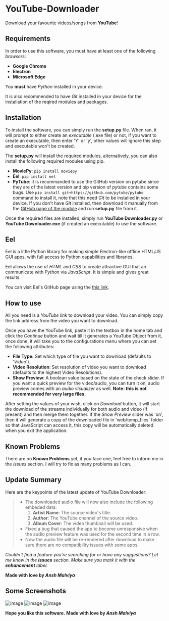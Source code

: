 # YouTube-Downloader
Download your favourite videos/songs from **YouTube**!

## Requirements
In order to use this software, you must have at least one of the following _browsers_:
* **Google Chrome**
* **Electron**
* **Microsoft Edge**

You **must** have _Python_ installed in your device.

It is also recommended to have _Git_ installed in your device for the installation of the reqired modules and packages.

## Installation
To install the software, you can simply run the **setup.py** file. When ran, it will prompt to either create an _executable_ (.exe file) or not, if you want to create an executable, then enter 'Y' or 'y', other values will ignore this step and executable won't be created.

The **setup.py** will install the required modules, alternatively, you can also install the following required modules using pip.
* **MoviePy**:  `pip install moviepy`
* **Eel**:  `pip install eel`
* **PyTube**:  It is recommanded to use the GitHub version on pytube since they are of the latest version and pip version of pytube contains some bugs. Use `pip install git+https://github.com/pytube/pytube` command to install it, note that this need _Git_ to be installed in your device. If you don't have _Git_ installed, then download it manually from the [GitHub page of the module](https://github.com/pytube/pytube) and run **setup.py** file from it.

Once the required files are installed, simply run **YouTube Downloader.py** or **YouTube Downloader.exe** (if created an executable) to use the software.

## Eel
Eel is a little Python library for making simple Electron-like offline HTML/JS GUI apps, with full access to Python capabilities and libraries.

Eel allows the use of _HTML_ and _CSS_ to create attractive GUI that an communicate with _Python_ via _JavaScript_. It is simple and gives great results.

You can visit Eel's GitHub page using the [this link](https://github.com/ChrisKnott/Eel).

## How to use
All you need is a _YouTube link_ to download your video. You can simply copy the link address from the video you want to download.

Once you have the YouTube link, paste it in the textbox in the home tab and click the _Continue_ button and wait till it generates a YouTube Object from it, once done, it will take you to the configurations menu where you can set the following attributes: 
* **File Type:** Set which type of file you want to download (defaults to '_Video_').
* **Video Resolution**: Set resolution of video you want to download (defaults to the highest Video Resolutions).
* **Show Preview**: A boolean value based on the state of the check slider. If you want a quick preview for the video/audio, you can turn it on, audio preview comes with an _audio visualizer_ as well. **Note: this is not recommended for very large files.** 

After setting the values of your wish, click on _Download_ button, it will start the download of the streams individually for both audio and video (if present) and then merge them together. 
If the _Show Preview_ slider was 'on', then it will generate a copy of the downloaded file in 'web/temp_files' folder so that JavaScript can access it, this copy will be automatically deleted when you exit the application.

## Known Problems
There are no **Known Problems** yet, if you face one, feel free to inform me in the _issues_ section. I will try to fix as many problems as I can.

## Update Summary
Here are the keypoints of the latest update of YouTube Downloader:
> * The downloaded audio file will now also include the following embeded data:
>   1. **Artist Name**: The source video's title.
>   2. **Author**: The YouTube channel of the source video.
>   3. **Album Cover**: The video thumbnail will be used.
> * Fixed a bug that caused the app to become unresponsive when the audio preview feature was used for the second time in a row.
> * Now the audio file will be re-rendered after download to make sure there are no compatibility issues with some apps.

_Couldn't find a feature you're searching for or have any suggestions? Let me know in the **issues** section. Make sure you mark it with the **enhancement** label._

**Made with love by _Ansh Malviya_**

## Some Screenshots
![image](https://user-images.githubusercontent.com/76505499/170830547-b18aecb4-e952-4861-8caa-7ad5c3dc137e.png)
![image](https://user-images.githubusercontent.com/76505499/170830560-141a409a-c4eb-47af-bf25-15a166816ae9.png)
![image](https://user-images.githubusercontent.com/76505499/170830575-da3a81ed-8be8-4837-be7b-8f6470960842.png)

**Hope you like this software.**
**Made with love by _Ansh Malviya_**
